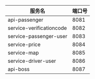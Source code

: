 服务名|端口号
--- | ---
api-passenger | 8081
service-verificationcode | 8082
service-passenger-user |8083
service-price | 8084
service-map | 8085
service-driver-user | 8086
api-boss | 8087